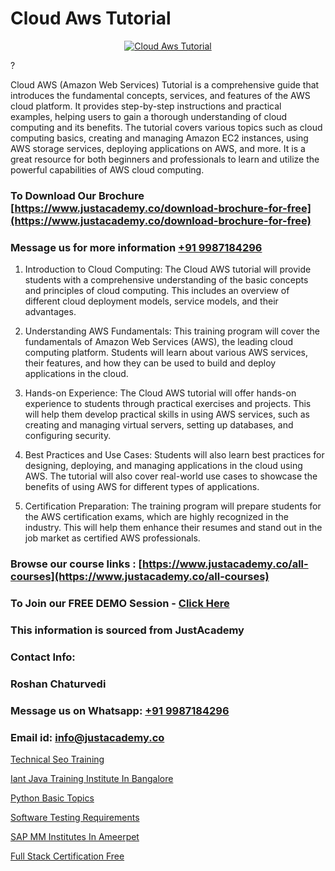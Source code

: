 # Cloud Aws Tutorial

<p align="center">
  <a href="https://justacademy.co/course-detail/aws-training">
    <img src="https://justacademy.co/storage2/course_image/1710409956_course_image.webp" alt="Cloud Aws Tutorial">
  </a>
</p>
?

Cloud AWS (Amazon Web Services) Tutorial is a comprehensive guide that introduces the fundamental concepts, services, and features of the AWS cloud platform. It provides step-by-step instructions and practical examples, helping users to gain a thorough understanding of cloud computing and its benefits. The tutorial covers various topics such as cloud computing basics, creating and managing Amazon EC2 instances, using AWS storage services, deploying applications on AWS, and more. It is a great resource for both beginners and professionals to learn and utilize the powerful capabilities of AWS cloud computing. 
### To Download Our Brochure [https://www.justacademy.co/download-brochure-for-free](https://www.justacademy.co/download-brochure-for-free)
### Message us for more information [+91 9987184296](https://api.whatsapp.com/send?phone=919987184296)
1) Introduction to Cloud Computing: The Cloud AWS tutorial will provide students with a comprehensive understanding of the basic concepts and principles of cloud computing. This includes an overview of different cloud deployment models, service models, and their advantages.

2) Understanding AWS Fundamentals: This training program will cover the fundamentals of Amazon Web Services (AWS), the leading cloud computing platform. Students will learn about various AWS services, their features, and how they can be used to build and deploy applications in the cloud.

3) Hands-on Experience: The Cloud AWS tutorial will offer hands-on experience to students through practical exercises and projects. This will help them develop practical skills in using AWS services, such as creating and managing virtual servers, setting up databases, and configuring security.

4) Best Practices and Use Cases: Students will also learn best practices for designing, deploying, and managing applications in the cloud using AWS. The tutorial will also cover real-world use cases to showcase the benefits of using AWS for different types of applications.

5) Certification Preparation: The training program will prepare students for the AWS certification exams, which are highly recognized in the industry. This will help them enhance their resumes and stand out in the job market as certified AWS professionals.

### Browse our course links : [https://www.justacademy.co/all-courses](https://www.justacademy.co/all-courses) 
### To Join our FREE DEMO Session - [Click Here](https://www.justacademy.co/register-for-course-demo)


### This information is sourced from JustAcademy
### Contact Info:
### Roshan Chaturvedi
### Message us on Whatsapp: [+91 9987184296](https://api.whatsapp.com/send?phone=919987184296)
### Email id: [info@justacademy.co](mailto:info@justacademy.co)
                
[Technical Seo Training](https://www.linkedin.com/pulse/technical-seo-training-justacademy-cupertino-kckgc?trackingId=jE51ms2d5D6VuLYS1YzmSQ%3D%3D&lipi=urn%3Ali%3Apage%3Ad_flagship3_company_admin%3BgBhGnALRQwW8mE6l8mJTTg%3D%3D)

[Iant Java Training Institute In Bangalore](https://www.linkedin.com/pulse/iant-java-training-institute-bangalore-justacademy-london-0ihpf?trackingId=S7nThEwdtch4e%2BtetYyMvQ%3D%3D&lipi=urn%3Ali%3Apage%3Ad_flagship3_company_admin%3B8bhEAS%2F%2FQ963blIb%2F6qnpA%3D%3D)

[Python Basic Topics](https://medium.com/@kamblerajas684/python-basic-topics-bc9bebc3244a)

[Software Testing Requirements](https://medium.com/@kumarishimmi99/software-testing-requirements-0d64c5244e53)

[SAP MM Institutes In Ameerpet](https://justacademyin.github.io/Articles/SAP-MM-Institutes-In-Ameerpet)

[Full Stack Certification Free](https://justacademyin.github.io/Articles/Full-Stack-Certification-Free)

